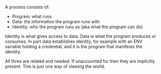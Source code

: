 A process consists of:

- Program: what runs
- Data: the information the program runs with
- Identity: who the program runs as (aka what the program can do)

Identity is what gives access to data. Data is what the program produces or consumes. In part data establishes identity, for example with an ENV variable holding a credential, and it is the program that manifests the identity.

All three are related and needed. If unaccounted for then they are implicitly present. This is just one way of viewing the world.

